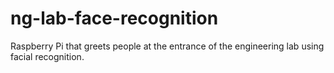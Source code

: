 # ng-lab-face-recognition
Raspberry Pi that greets people at the entrance of the engineering lab using facial recognition.
